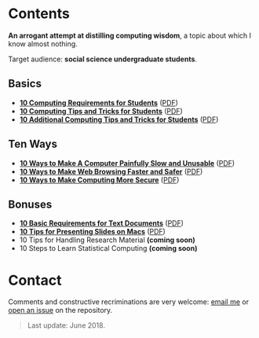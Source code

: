 # Contents

__An arrogant attempt at distilling computing wisdom__, a topic about which I know almost nothing.

Target audience: __social science undergraduate students__.

## Basics

- __[10 Computing Requirements for Students][student-requirements]__ 
([PDF][student-requirements-pdf])
- __[10 Computing Tips and Tricks for Students][computing-tricks-1]__ 
([PDF][computing-tricks-1-pdf])
- __[10 Additional Computing Tips and Tricks for Students][computing-tricks-2]__ 
([PDF][computing-tricks-2-pdf])

## Ten Ways

- __[10 Ways to Make A Computer Painfully Slow and Unusable][slow-computers]__ 
([PDF][slow-computers-pdf])
- __[10 Ways to Make Web Browsing Faster and Safer][web-browsers]__ 
([PDF][web-browsers-pdf])
- __[10 Ways to Make Computing More Secure][security]__ 
([PDF][security-pdf])

## Bonuses

- __[10 Basic Requirements for Text Documents][text]__ 
([PDF][text-pdf])
- __[10 Tips for Presenting Slides on Macs][slides]__ 
([PDF][slides-pdf])
- 10 Tips for Handling Research Material 
__(coming soon)__
- 10 Steps to Learn Statistical Computing 
__(coming soon)__

[student-requirements]: 01-student-requirements/student-requirements.md
[student-requirements-pdf]: https://cdn.rawgit.com/briatte/computing/088de66a/01-student-requirements/student-requirements.pdf

[computing-tricks-1]: 02-computing-tricks-1/computing-tricks-1.md
[computing-tricks-1-pdf]: https://cdn.rawgit.com/briatte/computing/088de66a/02-computing-tricks-1/computing-tricks-1.pdf

[computing-tricks-2]: 03-computing-tricks-2/computing-tricks-2.md
[computing-tricks-2-pdf]: https://cdn.rawgit.com/briatte/computing/088de66a/03-computing-tricks-2/computing-tricks-2.pdf

[slow-computers]: 04-slow-computers/slow-computers.md
[slow-computers-pdf]: https://cdn.rawgit.com/briatte/computing/088de66a/04-slow-computers/slow-computers.pdf

[web-browsers]: 05-web-browsers/web-browsers.md
[web-browsers-pdf]: https://cdn.rawgit.com/briatte/computing/088de66a/05-web-browsers/web-browsers.pdf

[security]: 06-security/security.md
[security-pdf]: https://cdn.rawgit.com/briatte/computing/088de66a/06-security/security.pdf

[text]: 07-text-documents/text-documents.md
[text-pdf]: https://cdn.rawgit.com/briatte/computing/088de66a/07-text-documents/text-documents.pdf

[slides]: 08-slides-on-macs/slides-on-macs.md
[slides-pdf]: https://cdn.rawgit.com/briatte/computing/088de66a/08-slides-on-macs/slides-on-macs.pdf

# Contact

Comments and constructive recriminations are very welcome: 
[email me](mailto:f.briatte@gmail.com) or
[open an issue](https://github.com/briatte/computing/issues) on the repository.

> Last update: June 2018.
